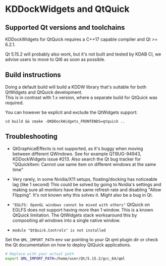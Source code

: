 # KDDockWidgets and QtQuick

## Supported Qt versions and toolchains

KDDockWidgets for QtQuick requires a C++17 capable compiler and Qt >= 6.2.1.

Qt 5.15.2 will probably also work, but it's not built and tested by KDAB CI, we
advise users to move to Qt6 as soon as possible.

## Build instructions

Doing a default build will build a KDDW library that's suitable for both QtWidgets and QtQuick development.<br>
This is in contrast with 1.x version, where a separate build for QtQuick was required.

You can however be explicit and exclude the QtWidgets support:

`cd build && cmake -DKDDockWidgets_FRONTENDS=qtquick ..`

## Troubleshooting

- QtGraphicalEffects is not supported, as it's buggy when moving between different QWindows.
  See for example QTBUG-94943, KDDockWidgets issue #213. Also search the Qt bug tracker
  for "QQuickItem: Cannot use same item on different windows at the same time"

- Very rarely, in some Nvidia/X11 setups, floating/docking has noticeable lag (like 1 second)
  This could be solved by going to Nvidia's settings and making sure all monitors have
  the same refresh rate and disabling "Allow Flipping". It's not known why this solves it. Might also
  be a bug in Qt.

- `"EGLFS: OpenGL windows cannot be mixed with others"` QtQuick on EGLFS does not support having more
  than 1 window. This is a known QtQuick limitation. The QtWidgets stack worksaround this by compositing
  all windows into a single native window.

- `module "QtQuick.Controls" is not installed`

Set the `QML_IMPORT_PATH` env var pointing to your Qt qml plugin dir or check the
Qt documentation on how to deploy QtQuick applications.

```bash
# Replace with your actual path
export QML_IMPORT_PATH=/home/user/Qt/5.15.2/gcc_64/qml
```
